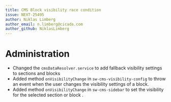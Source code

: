 ```yaml
---
title: CMS Block visibility race condition
issue: NEXT-25495
author: Niklas Limberg
author_email: n.limberg@cicada.com
author_github: NiklasLimberg
---
```

# Administration
* Changed the `cmsDataResolver.service` to add fallback visibility settings to sections and blocks
* Added method `onVisibilityChange` in `sw-cms-visibility-config` to throw an event when the user changes the visibility settings of a block.
* Added method `onVisibilityChange` in `sw-cms-sidebar` to set the visibility for the selected section or block .

